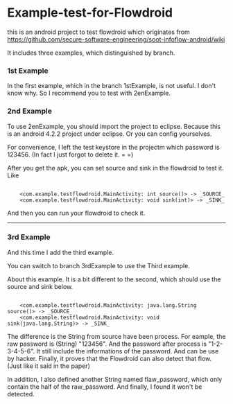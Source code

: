 # Example-test-for-Flowdroid

this is an android project to test flowdroid which originates from 
https://github.com/secure-software-engineering/soot-infoflow-android/wiki

It includes three examples, which distinguished by branch.

<h3>1st Example</h3>
In the first example, which in the branch 1stExample, is not useful.
I don't know why. So I recommend you to test with 2enExample.

<h3>2nd Example</h3>
To use 2enExample, you should import the project to eclipse.
Because this is an android 4.2.2 project under eclipse.
Or you can config yourselves.

For convenience, I left the test keystore in the projectm which password is 123456.
(In fact I just forgot to delete it. = =)

After you get the apk, you can set source and sink in the flowdroid to test it.
Like
<pre><code>
	&lt;com.example.testflowdroid.MainActivity: int source()&gt; -> _SOURCE_
	&lt;com.example.testflowdroid.MainActivity: void sink(int)&gt; -> _SINK_
</pre></code>

And then you can run your flowdroid to check it.

------
<h3>3rd Example</h3>
And this time I add the third example.

You can switch to branch 3rdExample to use the Third example.

About this example. It is a bit different to the second, which should use the source and sink below.

<pre><code>
	&lt;com.example.testflowdroid.MainActivity: java.lang.String source()&gt -> _SOURCE_
	&lt;com.example.testflowdroid.MainActivity: void sink(java.lang.String)&gt -> _SINK_
</pre></code>

The difference is the String from source have been process.
For eample, the raw password is (String) "123456". And the password after process is "1-2-3-4-5-6". It still include the informations of the password. And can be use by hacker.
Finally, it proves that the Flowdroid can also detect that flow.(Just like it said in the paper)

In addition, I also defined another String named flaw_password, which only contain the half of the raw_password.
And finally, I found it won't be detected.
